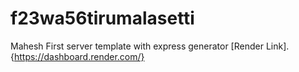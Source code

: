 # f23wa56tirumalasetti
Mahesh First server template with express generator
[Render Link].{https://dashboard.render.com/}
